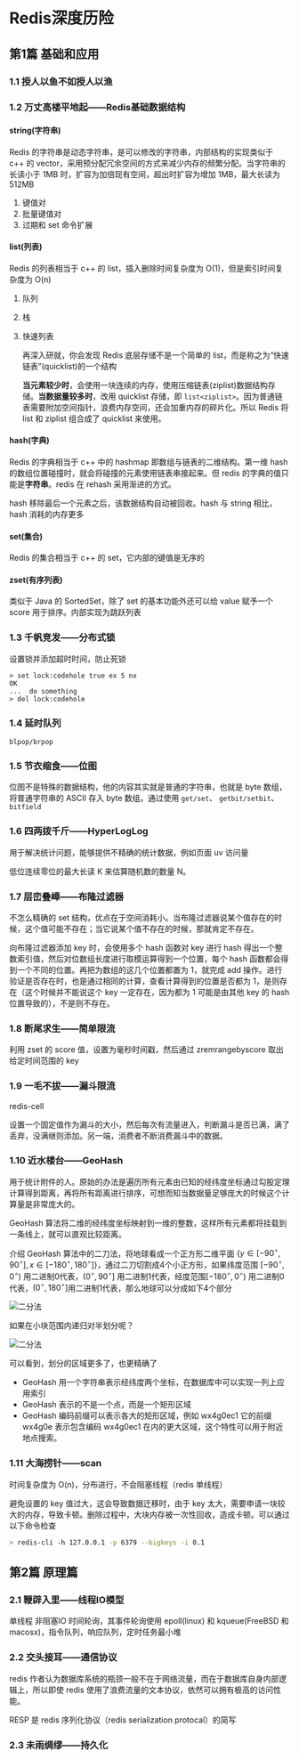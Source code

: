 # Redis深度历险

## 第1篇 基础和应用

### 1.1 授人以鱼不如授人以渔

### 1.2 万丈高楼平地起——Redis基础数据结构

#### string(字符串)

Redis 的字符串是动态字符串，是可以修改的字符串，内部结构的实现类似于 c++ 的 vector，采用预分配冗余空间的方式来减少内存的频繁分配。当字符串的长读小于 1MB 时，扩容为加倍现有空间，超出时扩容为增加 1MB，最大长读为 512MB

1. 键值对
2. 批量键值对
3. 过期和 set 命令扩展

#### list(列表)

Redis 的列表相当于 c++ 的 list，插入删除时间复杂度为 O(1)，但是索引时间复杂度为 O(n)

1. 队列
2. 栈
3. 快速列表

    再深入研就，你会发现 Redis 底层存储不是一个简单的 list，而是称之为“快速链表”(quicklist)的一个结构

    **当元素较少时**，会使用一块连续的内存，使用压缩链表(ziplist)数据结构存储。**当数据量较多时**，改用 quicklist 存储，即 `list<ziplist>`。因为普通链表需要附加空间指针，浪费内存空间，还会加重内存的碎片化。所以 Redis 将 list 和 ziplist 组合成了 quicklist 来使用。

#### hash(字典)

Redis 的字典相当于 c++ 中的 hashmap 即数组与链表的二维结构。第一维 hash 的数组位置碰撞时，就会将碰撞的元素使用链表串接起来。但 redis 的字典的值只能是**字符串**。redis 在 rehash 采用渐进的方式。

hash 移除最后一个元素之后，该数据结构自动被回收。hash 与 string 相比，hash 消耗的内存更多

#### set(集合)

Redis 的集合相当于 c++ 的 set，它内部的键值是无序的

#### zset(有序列表)

类似于 Java 的 SortedSet，除了 set 的基本功能外还可以给 value 赋予一个 score 用于排序。内部实现为跳跃列表

### 1.3 千帆竞发——分布式锁

设置锁并添加超时时间，防止死锁

```shell
> set lock:codehole true ex 5 nx
OK
...  do something
> del lock:codehole
```

### 1.4 延时队列

`blpop/brpop`

### 1.5 节衣缩食——位图

位图不是特殊的数据结构，他的内容其实就是普通的字符串，也就是 byte 数组，将普通字符串的 ASCII 存入 byte 数组。通过使用 `get/set`、 `getbit/setbit`、`bitfield`

### 1.6 四两拨千斤——HyperLogLog

用于解决统计问题，能够提供不精确的统计数据，例如页面 uv 访问量

低位连续零位的最大长读 K 来估算随机数的数量 N。

### 1.7 层峦叠嶂——布隆过滤器

不怎么精确的 set 结构，优点在于空间消耗小。当布隆过滤器说某个值存在的时候，这个值可能不存在；当它说某个值不存在的时候，那就肯定不存在。

向布隆过滤器添加 key 时，会使用多个 hash 函数对 key 进行 hash 得出一个整数索引值，然后对位数组长度进行取模运算得到一个位置，每个 hash 函数都会得到一个不同的位置。再把为数组的这几个位置都置为 1，就完成 add 操作。进行验证是否存在时，也是通过相同的计算，查看计算得到的位置是否都为 1，是则存在（这个时候并不能说这个 key 一定存在，因为都为 1 可能是由其他 key 的 hash 位置导致的），不是则不存在。

### 1.8 断尾求生——简单限流

利用 zset 的 score 值，设置为毫秒时间戳，然后通过 zremrangebyscore 取出给定时间范围的 key

### 1.9 一毛不拔——漏斗限流

redis-cell

设置一个固定值作为漏斗的大小，然后每次有流量进入，判断漏斗是否已满，满了丢弃，没满继则添加。另一端，消费者不断消费漏斗中的数据。

### 1.10 近水楼台——GeoHash

用于统计附件的人。原始的办法是遍历所有元素由已知的经纬度坐标通过勾股定理计算得到距离，再将所有距离进行排序，可想而知当数据量足够庞大的时候这个计算量是非常庞大的。

GeoHash 算法将二维的经纬度坐标映射到一维的整数，这样所有元素都将挂载到一条线上，就可以直观比较距离。

介绍 GeoHash 算法中的二刀法，将地球看成一个正方形二维平面 $\{ y \in[-90^\circ, 90^\circ], x \in [-180^\circ, 180^\circ] \}$，通过二刀切割成4个小正方形，如果纬度范围 $[-90^\circ, 0^\circ)$ 用二进制0代表，$(0^\circ, 90^\circ]$ 用二进制1代表，经度范围$[-180^\circ, 0^\circ)$ 用二进制0代表，$(0^\circ, 180^\circ]$用二进制1代表，那么地球可以分成如下4个部分

![二分法](https://upload-images.jianshu.io/upload_images/2095550-db91c295ed2c0c99.png?imageMogr2/auto-orient/strip|imageView2/2/w/337/format/webp)

如果在小块范围内递归对半划分呢？

![二分法](https://upload-images.jianshu.io/upload_images/2095550-d86dc182d102451b.png?imageMogr2/auto-orient/strip|imageView2/2/w/341/format/webp)

可以看到，划分的区域更多了，也更精确了

+ GeoHash 用一个字符串表示经纬度两个坐标，在数据库中可以实现一列上应用索引
+ GeoHash 表示的不是一个点，而是一个矩形区域
+ GeoHash 编码前缀可以表示各大的矩形区域，例如 wx4g0ec1 它的前缀 wx4g0e 表示包含编码 wx4g0ec1 在内的更大区域，这个特性可以用于附近地点搜索。

### 1.11 大海捞针——scan

时间复杂度为 O(n)，分布进行，不会阻塞线程（redis 单线程）

避免设置的 key 值过大，这会导致数据迁移时，由于 key 太大，需要申请一块较大的内存，导致卡顿。删除过程中，大块内存被一次性回收，造成卡顿。可以通过以下命令检查

```bash
> redis-cli -h 127.0.0.1 -p 6379 --bigkeys -i 0.1
```

## 第2篇 原理篇

### 2.1 鞭辟入里——线程IO模型

单线程 非阻塞IO 时间轮询，其事件轮询使用 epoll(linux) 和 kqueue(FreeBSD 和 macosx)，指令队列，响应队列，定时任务最小堆

### 2.2 交头接耳——通信协议

redis 作者认为数据库系统的瓶颈一般不在于网络流量，而在于数据库自身内部逻辑上，所以即使 redis 使用了浪费流量的文本协议，依然可以拥有极高的访问性能。

RESP 是 redis 序列化协议（redis serialization protocal）的简写

### 2.3 未雨绸缪——持久化

